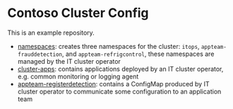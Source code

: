 # Contoso Cluster Config

This is an example repository.

- [namespaces](./namespaces): creates three namespaces for the cluster: `itops`, `appteam-frauddetection`, and `appteam-refrigcontrol`, these namespaces are managed by the IT cluster operator
- [cluster-apps](./cluster-apps): contains applications deployed by an IT cluster operator, e.g. common monitoring or logging agent
- [appteam-registerdetection](./appteam-frauddetection): contains a ConfigMap produced by IT cluster operator to communicate some configuration to an application team

